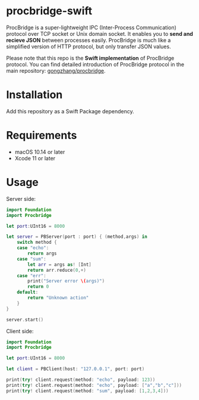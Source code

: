 # procbridge-swift

ProcBridge is a super-lightweight IPC (Inter-Process Communication) protocol over TCP socket or Unix domain socket. It enables you to **send and recieve JSON** between processes easily. ProcBridge is much like a simplified version of HTTP protocol, but only transfer JSON values.

Please note that this repo is the **Swift implementation** of ProcBridge protocol. You can find detailed introduction of ProcBridge protocol in the main repository: [gongzhang/procbridge](https://github.com/gongzhang/procbridge).

# Installation

Add this repository as a Swift Package dependency.

# Requirements

- macOS 10.14 or later
- Xcode 11 or later

# Usage

Server side:

```swift
import Foundation
import Procbridge

let port:UInt16 = 8000

let server = PBServer(port : port) { (method,args) in
    switch method {
    case "echo":
        return args
    case "sum":
        let arr = args as! [Int]
        return arr.reduce(0,+)
    case "err":
        print("Server error \(args)")
        return 0
    default:
        return "Unknown action"
    }
}

server.start()
```

Client side:

```swift
import Foundation
import Procbridge

let port:UInt16 = 8000

let client = PBClient(host: "127.0.0.1", port: port)

print(try! client.request(method: "echo", payload: 123))
print(try! client.request(method: "echo", payload: ["a","b","c"]))
print(try! client.request(method: "sum", payload: [1,2,3,4]))
```



